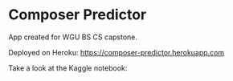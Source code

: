 # Composer Predictor
App created for WGU BS CS capstone.

Deployed on Heroku: https://composer-predictor.herokuapp.com

Take a look at the Kaggle notebook: 
